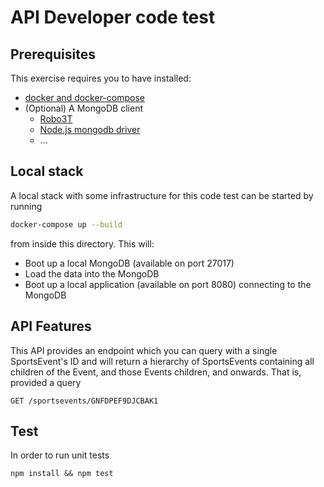 # API Developer code test

## Prerequisites
This exercise requires you to have installed:
- [docker and docker-compose](https://www.docker.com/products/developer-tools)
- (Optional) A MongoDB client
  - [Robo3T](https://robomongo.org/download)
  - [Node.js mongodb driver](https://mongodb.github.io/node-mongodb-native/)
  - ...
  
## Local stack
A local stack with some infrastructure for this code test can be started by running
```bash
docker-compose up --build
```
from inside this directory. This will:
- Boot up a local MongoDB (available on port 27017)
- Load the data into the MongoDB
- Boot up a local application (available on port 8080) connecting to the MongoDB

## API Features
This API provides an endpoint which you can query with a single SportsEvent's ID and will return a hierarchy of SportsEvents containing all children of the Event, and those Events children, and onwards. That is, provided a query
```
GET /sportsevents/GNFDPEF9DJCBAK1
```

## Test
In order to run unit tests
```
npm install && npm test
``` 
